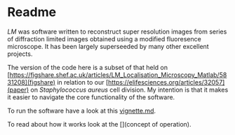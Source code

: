 # Readme

*LM* was software written to reconstruct super resolution images from series of diffraction limited images obtained using a modified fluoresence microscope. It has been largely superseeded by many other excellent projects.

The version of the code here is a subset of that held on [https://figshare.shef.ac.uk/articles/LM_Localisation_Microscopy_Matlab/5831208](figshare) in relation to our [https://elifesciences.org/articles/32057](paper) on *Staphylococcus aureus* cell division. My intention is that it makes it easier to navigate the core functionality of the software.

To run the software have a look at this [vignette.md](vignette).

To read about how it works look at the [](concept of operation).